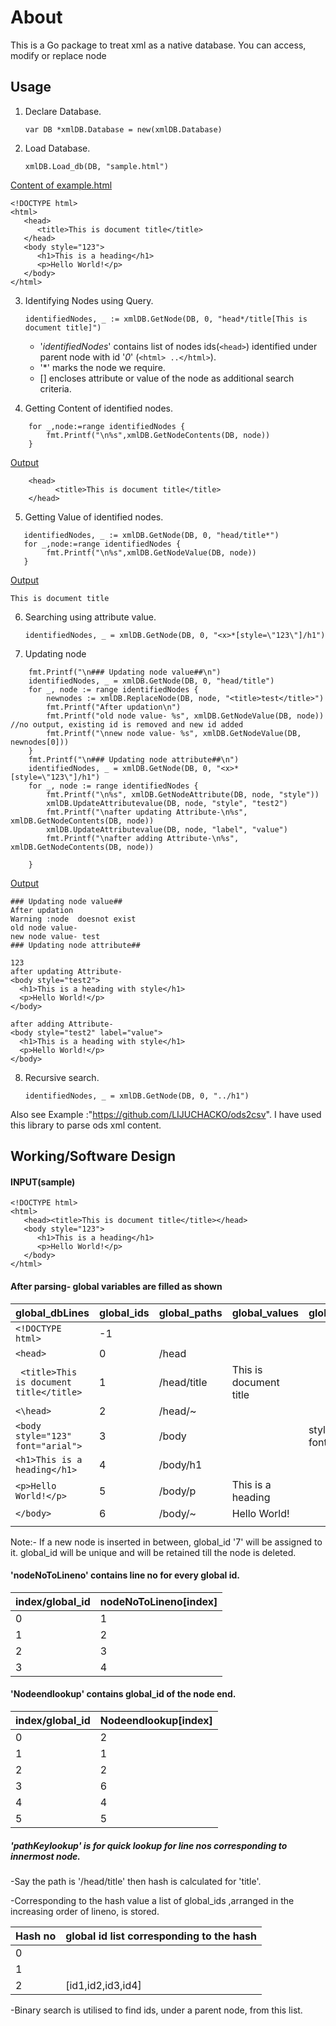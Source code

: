 # About
This is a Go package to treat xml as a native database. You can access, modify or replace node


## Usage

1. Declare Database.

     `var DB *xmlDB.Database = new(xmlDB.Database) `

2. Load Database.

    `xmlDB.Load_db(DB, "sample.html")`

<u> Content of example.html</u>

```
<!DOCTYPE html>
<html>
   <head>
      <title>This is document title</title>
   </head>	
   <body style="123">
      <h1>This is a heading</h1>
      <p>Hello World!</p>
   </body>	
</html>
```

3. Identifying Nodes using Query.

    `identifiedNodes, _ := xmlDB.GetNode(DB, 0, "head*/title[This is document title]")`

   -  '*identifiedNodes*' contains list of nodes ids(`<head>`) identified under parent node with id '*0*' (`<html> ..</html>`).
   - '\*'  marks the node we require.
   -  [] encloses attribute or value of the node as additional search criteria.

4. Getting Content of identified nodes.
```
    for _,node:=range identifiedNodes {
        fmt.Printf("\n%s",xmlDB.GetNodeContents(DB, node))
    }
```
<u>Output</u>
```
    <head>
          <title>This is document title</title>
    </head>
```
5. Getting Value of identified nodes.

```
   identifiedNodes, _ := xmlDB.GetNode(DB, 0, "head/title*")
   for _,node:=range identifiedNodes {
        fmt.Printf("\n%s",xmlDB.GetNodeValue(DB, node))
   }
```
<u>Output</u>
```
This is document title
```
6. Searching using attribute value.

    `identifiedNodes, _ = xmlDB.GetNode(DB, 0, "<x>*[style=\"123\"]/h1")`

7. Updating node

```
	fmt.Printf("\n### Updating node value##\n")
	identifiedNodes, _ = xmlDB.GetNode(DB, 0, "head/title")
	for _, node := range identifiedNodes {
		newnodes := xmlDB.ReplaceNode(DB, node, "<title>test</title>")
		fmt.Printf("After updation\n")
		fmt.Printf("old node value- %s", xmlDB.GetNodeValue(DB, node)) //no output, existing id is removed and new id added
		fmt.Printf("\nnew node value- %s", xmlDB.GetNodeValue(DB, newnodes[0]))
	}
	fmt.Printf("\n### Updating node attribute##\n")
	identifiedNodes, _ = xmlDB.GetNode(DB, 0, "<x>*[style=\"123\"]/h1")
	for _, node := range identifiedNodes {
		fmt.Printf("\n%s", xmlDB.GetNodeAttribute(DB, node, "style"))
		xmlDB.UpdateAttributevalue(DB, node, "style", "test2")
		fmt.Printf("\nafter updating Attribute-\n%s", xmlDB.GetNodeContents(DB, node))
		xmlDB.UpdateAttributevalue(DB, node, "label", "value")
		fmt.Printf("\nafter adding Attribute-\n%s", xmlDB.GetNodeContents(DB, node))

	}
```
<u>Output</u>
```
### Updating node value##
After updation
Warning :node  doesnot exist
old node value- 
new node value- test
### Updating node attribute##

123
after updating Attribute-
<body style="test2">
  <h1>This is a heading with style</h1>
  <p>Hello World!</p>
</body>

after adding Attribute-
<body style="test2" label="value">
  <h1>This is a heading with style</h1>
  <p>Hello World!</p>
</body>
```

8. Recursive search.

     `identifiedNodes, _ = xmlDB.GetNode(DB, 0, "../h1")`

Also see Example  :"https://github.com/LIJUCHACKO/ods2csv". I have used this library to parse ods xml content.


## Working/Software Design

#### INPUT(sample)

```
<!DOCTYPE html>
<html>
   <head><title>This is document title</title></head>	
   <body style="123">
      <h1>This is a heading</h1>
      <p>Hello World!</p>
   </body>	
</html>
```
#### After parsing- global variables are filled as shown

| global_dbLines                         |   global_ids |  global_paths |  global_values         |  global_attributes      |
|----------------------------------------|--------------|---------------|------------------------|-------------------------|
|` <!DOCTYPE html> `                     |  -1          |               |                        |                         |
|` <head> `                              |   0          | /head         |                        |                         |
|` <title>This is document title</title>`|   1          | /head/title   | This is document title |                         |
| ` <\head> `                            |   2          | /head/~       |                        |                         |
| `<body style="123" font="arial">`      |   3          | /body         |                        | style="123"\|\| font="arial"|
| `<h1>This is a heading</h1>  `         |   4          | /body/h1      |                        |                         |
| `<p>Hello World!</p> `                 |   5          | /body/p       | This is a heading      |                         |
| `</body>`                              |   6          | /body/~       | Hello World!           |                         |
|                                        |              |               |                        |                         |

Note:- If a new node is inserted in between, global_id '7' will be assigned to it. global_id will be unique and will be retained till the node is deleted.


#### 'nodeNoToLineno' contains  line no for every global id.

|   index/global_id|  nodeNoToLineno[index]|
|------------------|-----------------------|
|     0            |    1                  |
|     1            |    2                  |
|     2            |    3                  |
|     3            |    4                  |





#### 'Nodeendlookup' contains global_id of the node end.

|   index/global_id|  Nodeendlookup[index]|
|------------------|----------------------|
|     0            |    2                 |
|     1            |    1                 |
|     2            |    2                 |
|     3            |    6                 |
|     4            |    4                 |
|     5            |    5                 |


##### 'pathKeylookup'  is for quick lookup for line nos corresponding to innermost node.

-Say the path is '/head/title' then hash is calculated for 'title'.

-Corresponding to the hash value a list of global_ids ,arranged in the increasing order of lineno, is stored.


| Hash no |  global id list corresponding to the hash |
|---------|-------------------------------------------|
|    0    |                                           |
|    1    |                                           |
|    2    |   [id1,id2,id3,id4]                       |


-Binary search is utilised  to  find ids, under a parent node, from this list.
